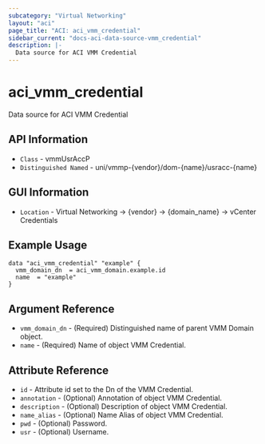 ```yaml
---
subcategory: "Virtual Networking"
layout: "aci"
page_title: "ACI: aci_vmm_credential"
sidebar_current: "docs-aci-data-source-vmm_credential"
description: |-
  Data source for ACI VMM Credential
---
```


# aci_vmm_credential #

Data source for ACI VMM Credential


## API Information ##

* `Class` - vmmUsrAccP
* `Distinguished Named` - uni/vmmp-{vendor}/dom-{name}/usracc-{name}

## GUI Information ##

* `Location` - Virtual Networking -> {vendor} -> {domain_name} -> vCenter Credentials

## Example Usage ##

```hcl
data "aci_vmm_credential" "example" {
  vmm_domain_dn  = aci_vmm_domain.example.id
  name  = "example"
}
```

## Argument Reference ##

* `vmm_domain_dn` - (Required) Distinguished name of parent VMM Domain object.
* `name` - (Required) Name of object VMM Credential.

## Attribute Reference ##

* `id` - Attribute id set to the Dn of the VMM Credential.
* `annotation` - (Optional) Annotation of object VMM Credential.
* `description` - (Optional) Description of object VMM Credential.
* `name_alias` - (Optional) Name Alias of object VMM Credential.
* `pwd` - (Optional) Password.
* `usr` - (Optional) Username.
